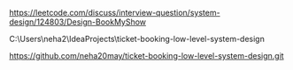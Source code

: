 https://leetcode.com/discuss/interview-question/system-design/124803/Design-BookMyShow

C:\Users\neha2\IdeaProjects\ticket-booking-low-level-system-design


https://github.com/neha20may/ticket-booking-low-level-system-design.git

